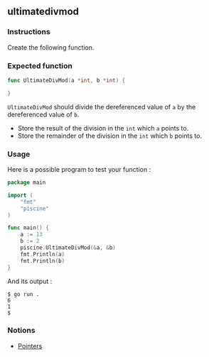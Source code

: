## ultimatedivmod

### Instructions

Create the following function.

### Expected function

```go
func UltimateDivMod(a *int, b *int) {

}
```
`UltimateDivMod` should divide the dereferenced value of `a` by the dereferenced value of `b`.
- Store the result of the division in the `int` which `a` points to.
- Store the remainder of the division in the `int` which `b` points to.

### Usage

Here is a possible program to test your function :

```go
package main

import (
	"fmt"
	"piscine"
)

func main() {
	a := 13
	b := 2
	piscine.UltimateDivMod(&a, &b)
	fmt.Println(a)
	fmt.Println(b)
}
```

And its output :

```console
$ go run .
6
1
$
```

### Notions

- [Pointers](https://golang.org/ref/spec#Pointer_types)
